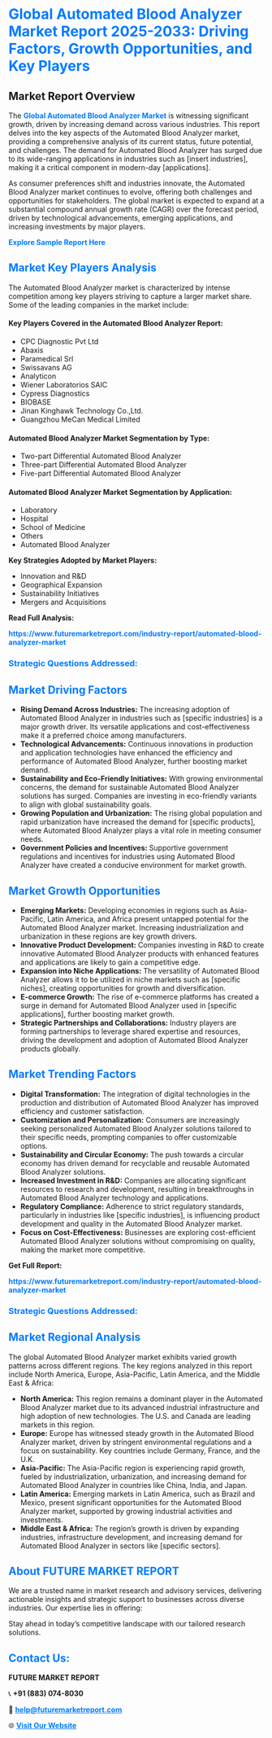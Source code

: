 <h1 style="color: #007BFF;">Global Automated Blood Analyzer Market Report 2025-2033: Driving Factors, Growth Opportunities, and Key Players</h1>

<section id="overview">
<h2>Market Report Overview</h2>
<p>The <a href="https://www.futuremarketreport.com/industry-report/automated-blood-analyzer-market" style="color: #007BFF; text-decoration: none;"><strong>Global Automated Blood Analyzer Market</strong></a> is witnessing significant growth, driven by increasing demand across various industries. This report delves into the key aspects of the Automated Blood Analyzer market, providing a comprehensive analysis of its current status, future potential, and challenges. The demand for Automated Blood Analyzer has surged due to its wide-ranging applications in industries such as [insert industries], making it a critical component in modern-day [applications].</p>
<p>As consumer preferences shift and industries innovate, the Automated Blood Analyzer market continues to evolve, offering both challenges and opportunities for stakeholders. The global market is expected to expand at a substantial compound annual growth rate (CAGR) over the forecast period, driven by technological advancements, emerging applications, and increasing investments by major players.</p>
</section>

<section id="overview">
<p><a href="https://www.futuremarketreport.com/request-sample/reportId=124122" style="color: #007BFF; text-decoration: none;"><strong>Explore Sample Report Here</strong></a></p>
</section>

<section id="key-players">
<h2 style="color: #007BFF;">Market Key Players Analysis</h2>
<p>The Automated Blood Analyzer market is characterized by intense competition among key players striving to capture a larger market share. Some of the leading companies in the market include:</p>
<h4>Key Players Covered in the Automated Blood Analyzer Report:</h4>
<ul><li>CPC Diagnostic Pvt Ltd</li><li>Abaxis</li><li>Paramedical Srl</li><li>Swissavans AG</li><li>Analyticon</li><li>Wiener Laboratorios SAIC</li><li>Cypress Diagnostics</li><li>BIOBASE</li><li>Jinan Kinghawk Technology Co.,Ltd.</li><li>Guangzhou MeCan Medical Limited</li></ul>
<h4>Automated Blood Analyzer Market Segmentation by Type:</h4>
<ul><li>Two-part Differential Automated Blood Analyzer</li><li>Three-part Differential Automated Blood Analyzer</li><li>Five-part Differential Automated Blood Analyzer</li></ul>

<h4>Automated Blood Analyzer Market Segmentation by Application:</h4>
<ul><li>Laboratory</li><li>Hospital</li><li>School of Medicine</li><li>Others</li><li>Automated Blood Analyzer</li></ul>
<p><strong>Key Strategies Adopted by Market Players:</strong></p>
<ul>
<li>Innovation and R&D</li>
<li>Geographical Expansion</li>
<li>Sustainability Initiatives</li>
<li>Mergers and Acquisitions</li>
</ul>
</section>

<section>
<p><strong>Read Full Analysis: </strong></p><a href="https://www.futuremarketreport.com/industry-report/automated-blood-analyzer-market" style="color: #007BFF; text-decoration: none;"><strong>https://www.futuremarketreport.com/industry-report/automated-blood-analyzer-market</strong></a>
<h3 style="color: #007BFF;">Strategic Questions Addressed:</h3>
</section>

<section id="driving-factors">
<h2 style="color: #007BFF;">Market Driving Factors</h2>
<ul>
<li><strong>Rising Demand Across Industries:</strong> The increasing adoption of Automated Blood Analyzer in industries such as [specific industries] is a major growth driver. Its versatile applications and cost-effectiveness make it a preferred choice among manufacturers.</li>
<li><strong>Technological Advancements:</strong> Continuous innovations in production and application technologies have enhanced the efficiency and performance of Automated Blood Analyzer, further boosting market demand.</li>
<li><strong>Sustainability and Eco-Friendly Initiatives:</strong> With growing environmental concerns, the demand for sustainable Automated Blood Analyzer solutions has surged. Companies are investing in eco-friendly variants to align with global sustainability goals.</li>
<li><strong>Growing Population and Urbanization:</strong> The rising global population and rapid urbanization have increased the demand for [specific products], where Automated Blood Analyzer plays a vital role in meeting consumer needs.</li>
<li><strong>Government Policies and Incentives:</strong> Supportive government regulations and incentives for industries using Automated Blood Analyzer have created a conducive environment for market growth.</li>
</ul>
</section>

<section id="growth-opportunities">
<h2 style="color: #007BFF;">Market Growth Opportunities</h2>
<ul>
<li><strong>Emerging Markets:</strong> Developing economies in regions such as Asia-Pacific, Latin America, and Africa present untapped potential for the Automated Blood Analyzer market. Increasing industrialization and urbanization in these regions are key growth drivers.</li>
<li><strong>Innovative Product Development:</strong> Companies investing in R&D to create innovative Automated Blood Analyzer products with enhanced features and applications are likely to gain a competitive edge.</li>
<li><strong>Expansion into Niche Applications:</strong> The versatility of Automated Blood Analyzer allows it to be utilized in niche markets such as [specific niches], creating opportunities for growth and diversification.</li>
<li><strong>E-commerce Growth:</strong> The rise of e-commerce platforms has created a surge in demand for Automated Blood Analyzer used in [specific applications], further boosting market growth.</li>
<li><strong>Strategic Partnerships and Collaborations:</strong> Industry players are forming partnerships to leverage shared expertise and resources, driving the development and adoption of Automated Blood Analyzer products globally.</li>
</ul>
</section>

<section id="trending-factors">
<h2 style="color: #007BFF;">Market Trending Factors</h2>
<ul>
<li><strong>Digital Transformation:</strong> The integration of digital technologies in the production and distribution of Automated Blood Analyzer has improved efficiency and customer satisfaction.</li>
<li><strong>Customization and Personalization:</strong> Consumers are increasingly seeking personalized Automated Blood Analyzer solutions tailored to their specific needs, prompting companies to offer customizable options.</li>
<li><strong>Sustainability and Circular Economy:</strong> The push towards a circular economy has driven demand for recyclable and reusable Automated Blood Analyzer solutions.</li>
<li><strong>Increased Investment in R&D:</strong> Companies are allocating significant resources to research and development, resulting in breakthroughs in Automated Blood Analyzer technology and applications.</li>
<li><strong>Regulatory Compliance:</strong> Adherence to strict regulatory standards, particularly in industries like [specific industries], is influencing product development and quality in the Automated Blood Analyzer market.</li>
<li><strong>Focus on Cost-Effectiveness:</strong> Businesses are exploring cost-efficient Automated Blood Analyzer solutions without compromising on quality, making the market more competitive.</li>
</ul>
</section>

<section>
<p><strong>Get Full Report: </strong></p><a href="https://www.futuremarketreport.com/industry-report/automated-blood-analyzer-market" style="color: #007BFF; text-decoration: none;"><strong>https://www.futuremarketreport.com/industry-report/automated-blood-analyzer-market</strong></a>
<h3 style="color: #007BFF;">Strategic Questions Addressed:</h3>
</section>


<section id="regional-analysis">
<h2 style="color: #007BFF;">Market Regional Analysis</h2>
<p>The global Automated Blood Analyzer market exhibits varied growth patterns across different regions. The key regions analyzed in this report include North America, Europe, Asia-Pacific, Latin America, and the Middle East & Africa:</p>
<ul>
<li><strong>North America:</strong> This region remains a dominant player in the Automated Blood Analyzer market due to its advanced industrial infrastructure and high adoption of new technologies. The U.S. and Canada are leading markets in this region.</li>
<li><strong>Europe:</strong> Europe has witnessed steady growth in the Automated Blood Analyzer market, driven by stringent environmental regulations and a focus on sustainability. Key countries include Germany, France, and the U.K.</li>
<li><strong>Asia-Pacific:</strong> The Asia-Pacific region is experiencing rapid growth, fueled by industrialization, urbanization, and increasing demand for Automated Blood Analyzer in countries like China, India, and Japan.</li>
<li><strong>Latin America:</strong> Emerging markets in Latin America, such as Brazil and Mexico, present significant opportunities for the Automated Blood Analyzer market, supported by growing industrial activities and investments.</li>
<li><strong>Middle East & Africa:</strong> The region’s growth is driven by expanding industries, infrastructure development, and increasing demand for Automated Blood Analyzer in sectors like [specific sectors].</li>
</ul>
</section>

<footer>
<h2 style="color: #007BFF;">About FUTURE MARKET REPORT</h2>
<p>We are a trusted name in market research and advisory services, delivering actionable insights and strategic support to businesses across diverse industries. Our expertise lies in offering:</p>

<p>Stay ahead in today’s competitive landscape with our tailored research solutions.</p>

<h2 style="color: #007BFF;">Contact Us:</h2>
<p><strong>FUTURE MARKET REPORT</strong></p>
<p>📞 <strong>+91 (883) 074-8030</strong></p>
<p>📧 <strong><a href="mailto:help@futuremarketreport.com" style="color: #007BFF;">help@futuremarketreport.com</a></strong></p>
<p>🌐 <strong><a href="https://www.futuremarketreport.com/" style="color: #007BFF;">Visit Our Website</a></strong></p>
</footer>